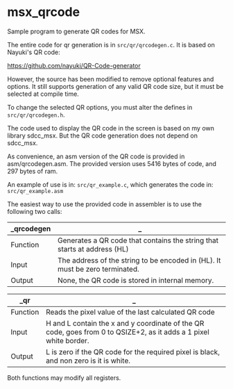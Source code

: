 # msx_qrcode

Sample program to generate QR codes for MSX.

The entire code for qr generation is in `src/qr/qrcodegen.c`. It is based on Nayuki's QR code:

https://github.com/nayuki/QR-Code-generator

However, the source has been modified to remove optional features and options.
It still supports generation of any valid QR code size, but it must be selected at compile time.

To change the selected QR options, you must alter the defines in `src/qr/qrcodegen.h`.

The code used to display the QR code in the screen is based on my own library sdcc_msx. 
But the QR code generation does not depend on sdcc_msx.

As convenience, an asm version of the QR code is provided in asm/qrcodegen.asm. 
The provided version uses 5416 bytes of code, and 297 bytes of ram.

An example of use is in:
`src/qr_example.c`, which generates the code in:
`src/qr_example.asm`

The easiest way to use the provided code in assembler is to use the following two calls:

**_qrcodegen** | _
---------|---------------
Function | Generates a QR code that contains the string that starts at address (HL)
Input    | The address of the string to be encoded in (HL). It must be zero terminated.
Output   | None, the QR code is stored in internal memory.

**_qr**  | _
---------|---------------
Function | Reads the pixel value of the last calculated QR code
Input    | H and L contain the x and y coordinate of the QR code, goes from 0 to QSIZE+2, as it adds a 1 pixel white border.
Output   | L is zero if the QR code for the required pixel is black, and non zero is it is white.


Both functions may modify all registers.
